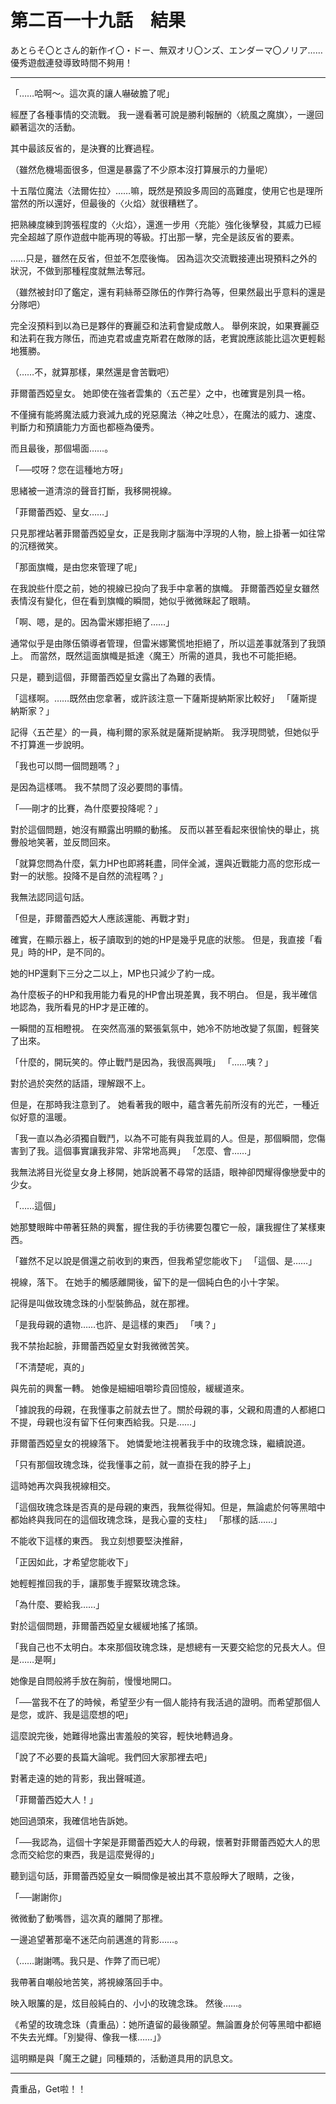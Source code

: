 # 第二百一十九話　結果

あとらそ〇とさん的新作イ〇・ドー、無双オリ〇ンズ、エンダーマ〇ノリア……
優秀遊戲連發導致時間不夠用！

---

「……哈啊～。這次真的讓人嚇破膽了呢」

經歷了各種事情的交流戰。
我一邊看著可說是勝利報酬的〈統風之魔旗〉，一邊回顧著這次的活動。

其中最該反省的，是決賽的比賽過程。

（雖然危機場面很多，但還是暴露了不少原本沒打算展示的力量呢）

十五階位魔法〈法爾佐拉〉……嘛，既然是預設多周回的高難度，使用它也是理所當然的所以還好，但最後的〈火焰〉就很糟糕了。

把熟練度練到誇張程度的〈火焰〉，還進一步用〈充能〉強化後擊發，其威力已經完全超越了原作遊戲中能再現的等級。打出那一擊，完全是該反省的要素。

……只是，雖然在反省，但並不怎麼後悔。
因為這次交流戰接連出現預料之外的狀況，不做到那種程度就無法奪冠。

（雖然被封印了鑑定，還有莉絲蒂亞隊伍的作弊行為等，但果然最出乎意料的還是分隊吧）

完全沒預料到以為已是夥伴的賽麗亞和法莉會變成敵人。
舉例來說，如果賽麗亞和法莉在我方隊伍，而迪克君或盧克斯君在敵隊的話，老實說應該能比這次更輕鬆地獲勝。

（……不，就算那樣，果然還是會苦戰吧）

菲爾蕾西婭皇女。
她即使在強者雲集的〈五芒星〉之中，也確實是別具一格。

不僅擁有能將魔法威力衰減九成的兇惡魔法〈神之吐息〉，在魔法的威力、速度、判斷力和預讀能力方面也都極為優秀。

而且最後，那個場面……。

「──哎呀？您在這種地方呀」

思緒被一道清涼的聲音打斷，我移開視線。

「菲爾蕾西婭、皇女……」

只見那裡站著菲爾蕾西婭皇女，正是我剛才腦海中浮現的人物，臉上掛著一如往常的沉穩微笑。

「那面旗幟，是由您來管理了呢」

在我說些什麼之前，她的視線已投向了我手中拿著的旗幟。
菲爾蕾西婭皇女雖然表情沒有變化，但在看到旗幟的瞬間，她似乎微微眯起了眼睛。

「啊、嗯，是的。因為雷米娜拒絕了……」

通常似乎是由隊伍領導者管理，但雷米娜驚慌地拒絕了，所以這差事就落到了我頭上。
而當然，既然這面旗幟是抵達〈魔王〉所需的道具，我也不可能拒絕。

只是，聽到這個，菲爾蕾西婭皇女露出了為難的表情。

「這樣啊。……既然由您拿著，或許該注意一下薩斯提納斯家比較好」
「薩斯提納斯家？」

記得〈五芒星〉的一員，梅利爾的家系就是薩斯提納斯。
我浮現問號，但她似乎不打算進一步說明。

「我也可以問一個問題嗎？」

是因為這樣嗎。
我不禁問了沒必要問的事情。

「──剛才的比賽，為什麼要投降呢？」

對於這個問題，她沒有顯露出明顯的動搖。
反而以甚至看起來很愉快的舉止，挑釁般地笑著，並反問回來。

「就算您問為什麼，氣力HP也即將耗盡，同伴全滅，還與近戰能力高的您形成一對一的狀態。投降不是自然的流程嗎？」

我無法認同這句話。

「但是，菲爾蕾西婭大人應該還能、再戰才對」

確實，在顯示器上，板子讀取到的她的HP是幾乎見底的狀態。
但是，我直接「看見」時的HP，是不同的。

她的HP還剩下三分之二以上，MP也只減少了約一成。

為什麼板子的HP和我用能力看見的HP會出現差異，我不明白。
但是，我半確信地認為，我所看見的HP才是正確的。

一瞬間的互相瞪視。
在突然高漲的緊張氣氛中，她冷不防地改變了氛圍，輕聲笑了出來。

「什麼的，開玩笑的。停止戰鬥是因為，我很高興哦」
「……咦？」

對於過於突然的話語，理解跟不上。

但是，在那時我注意到了。
她看著我的眼中，蘊含著先前所沒有的光芒，一種近似好意的溫暖。

「我一直以為必須獨自戰鬥，以為不可能有與我並肩的人。但是，那個瞬間，您傷害到了我。這個事實讓我非常、非常地高興」
「怎麼、會……」

我無法將目光從皇女身上移開，她訴說著不尋常的話語，眼神卻閃耀得像戀愛中的少女。

「……這個」

她那雙眼眸中帶著狂熱的興奮，握住我的手彷彿要包覆它一般，讓我握住了某樣東西。

「雖然不足以說是償還之前收到的東西，但我希望您能收下」
「這個、是……」

視線，落下。
在她手的觸感離開後，留下的是一個純白色的小十字架。

記得是叫做玫瑰念珠的小型裝飾品，就在那裡。

「是我母親的遺物……也許、是這樣的東西」
「咦？」

我不禁抬起臉，菲爾蕾西婭皇女對我微微苦笑。

「不清楚呢，真的」

與先前的興奮一轉。
她像是細細咀嚼珍貴回憶般，緩緩道來。

「據說我的母親，在我懂事之前就去世了。關於母親的事，父親和周遭的人都絕口不提，母親也沒有留下任何東西給我。只是……」

菲爾蕾西婭皇女的視線落下。
她憐愛地注視著我手中的玫瑰念珠，繼續說道。

「只有那個玫瑰念珠，從我懂事之前，就一直掛在我的脖子上」

這時她再次與我視線相交。

「這個玫瑰念珠是否真的是母親的東西，我無從得知。但是，無論處於何等黑暗中都始終與我同在的這個玫瑰念珠，是我心靈的支柱」
「那樣的話……」

不能收下這樣的東西。
我立刻想要堅決推辭，

「正因如此，才希望您能收下」

她輕輕推回我的手，讓那隻手握緊玫瑰念珠。

「為什麼、要給我……」

對於這個問題，菲爾蕾西婭皇女緩緩地搖了搖頭。

「我自己也不太明白。本來那個玫瑰念珠，是想總有一天要交給您的兄長大人。但是……是啊」

她像是自問般將手放在胸前，慢慢地開口。

「──當我不在了的時候，希望至少有一個人能持有我活過的證明。而希望那個人是您，或許、我是這麼想的吧」

這麼說完後，她難得地露出害羞般的笑容，輕快地轉過身。

「說了不必要的長篇大論呢。我們回大家那裡去吧」

對著走遠的她的背影，我出聲喊道。

「菲爾蕾西婭大人！」

她回過頭來，我確信地告訴她。

「──我認為，這個十字架是菲爾蕾西婭大人的母親，懷著對菲爾蕾西婭大人的思念而交給您的東西，我是這麼覺得的」

聽到這句話，菲爾蕾西婭皇女一瞬間像是被出其不意般睜大了眼睛，之後，

「──謝謝你」

微微動了動嘴唇，這次真的離開了那裡。

一邊追望著那毫不迷茫向前邁進的背影……。

（……謝謝嗎。我只是、作弊了而已呢）

我帶著自嘲般地苦笑，將視線落回手中。

映入眼簾的是，炫目般純白的、小小的玫瑰念珠。
然後……。

《希望的玫瑰念珠（貴重品）：她所遺留的最後願望。無論置身於何等黑暗中都絕不失去光輝。「別變得、像我一樣……」》

這明顯是與「魔王之鍵」同種類的，活動道具用的訊息文。

---

貴重品，Get啦！！